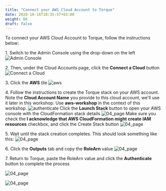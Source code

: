 ```yaml
---
title: "Connect your AWS Cloud Account to Torque"
date: 2020-10-16T10:35:57+03:00
weight: 06
draft: false
---
```


To connect your AWS Cloud Account to Torque, follow the instructions below:

1\. Switch to the Admin Console using the drop-down on the left
 ![Admin Console](/images/prerequisite/admin_console_dropdown.png)

2\. Then, under the Cloud Accounts page, click the **Connect a Cloud** button
 ![Connect a Cloud](/images/prerequisite/admin_cloud_account.png) 

3\. Click the __AWS__ tile
 ![aws](/images/prerequisite/choose_cloud_account.png)

4\. Follow the instructions to create the Torque stack on your AWS account. Note the **Cloud Account Name** you provide to this cloud account, we'll use it later in this workshop. Use **aws-workshop** in the context of this workshop.
 ![authenticate](/images/prerequisite/authenticate_cloud_account.png)
 Click the **Launch Stack** button to open your AWS console with the CloudFormation stack details
 ![04_page](/images/prerequisite/11_page.png)
 Make sure you check the **I acknowledge that AWS CloudFormation might create IAM resources** checkbox, and click the Create Stack button
 ![04_page](/images/prerequisite/07_page.png)
 
5\. Wait until the stack creation completes. This should look something like this:
 ![04_page](/images/prerequisite/08_page.png)
 
6\. Click the __Outputs__ tab and copy the __RoleArn__ value
 ![04_page](/images/prerequisite/09_page.png)
 
7\. Return to Torque, paste the RoleArn value and click the **Authenticate** button to complete the process
 
 ![04_page](/images/prerequisite/paste_rolearn.png)
 
 ![04_page](/images/prerequisite/cloud_account_created.png)
 
